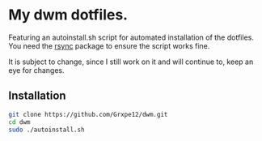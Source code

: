 <h1>My dwm dotfiles.</h1>

Featuring an autoinstall.sh script for automated installation of the dotfiles.
You need the [rsync](https://wiki.archlinux.org/title/Rsync) package to ensure the script works fine.

It is subject to change, since I still work on it and will continue to, keep an eye for changes.

<h2>Installation</h2>

```bash
git clone https://github.com/Grxpe12/dwm.git
cd dwm
sudo ./autoinstall.sh
```

